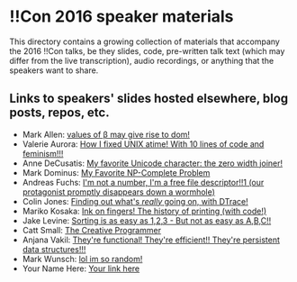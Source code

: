 # !!Con 2016 speaker materials

This directory contains a growing collection of materials that accompany the 2016 !!Con talks, be they slides, code, pre-written talk text (which may differ from the live transcription), audio recordings, or anything that the speakers want to share.

## Links to speakers' slides hosted elsewhere, blog posts, repos, etc.

  * Mark Allen: [values of β may give rise to dom!](https://speakerdeck.com/mrallen1/values-of-b-may-give-rise-to-dom)
  * Valerie Aurora: [How I fixed UNIX atime! With 10 lines of code and feminism!!!](https://frameshiftconsulting.com/speaking/#filesystems)
  * Anne DeCusatis: [My favorite Unicode character: the zero width joiner!](http://anne.loves.technology/blog/talks/2016/05/09/bangbangcon.html)
  * Mark Dominus: [My Favorite NP-Complete Problem](https://perl.plover.com/yak/Elmo/)
  * Andreas Fuchs: [I'm not a number, I'm a free file descriptor!!1 (our protagonist promptly disappears down a wormhole)](https://github.com/antifuchs/bangbangcon-talk-2016)
  * Colin Jones: [Finding out what's *really* going on, with DTrace!](https://speakerdeck.com/trptcolin/finding-out-whats-star-really-star-going-on-with-dtrace)
  * Mariko Kosaka: [Ink on fingers! The history of printing (with code!)](http://kosamari.com/presentation/bangbangcon-2016/)
  * Jake Levine: [Sorting is as easy as 1,2,3 - But not as easy as A,B,C!!](https://docs.google.com/presentation/d/1W4W_Mwn3tc7b8ykipYO2O2_vCg5DOwwmjvcoZNkyQdo/edit?usp=sharing)
  * Catt Small: [The Creative Programmer](http://www.slideshare.net/CattSmall/con-the-creative-programmer)
  * Anjana Vakil: [They're functional! They're efficient!! They're persistent data structures!!!](https://slidr.io/vakila/persistent-data-structures)
  * Mark Wunsch: [lol im so random!](https://speakerdeck.com/mwunsch/lol-im-so-random)
  * Your Name Here: [Your link here](http://example.com)

